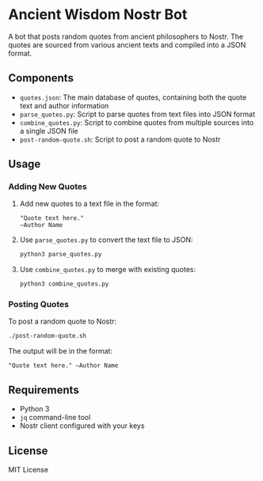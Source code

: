 # Ancient Wisdom Nostr Bot

A bot that posts random quotes from ancient philosophers to Nostr. The quotes are sourced from various ancient texts and compiled into a JSON format.

## Components

- `quotes.json`: The main database of quotes, containing both the quote text and author information
- `parse_quotes.py`: Script to parse quotes from text files into JSON format
- `combine_quotes.py`: Script to combine quotes from multiple sources into a single JSON file
- `post-random-quote.sh`: Script to post a random quote to Nostr

## Usage

### Adding New Quotes

1. Add new quotes to a text file in the format:
   ```
   "Quote text here."
   —Author Name
   ```

2. Use `parse_quotes.py` to convert the text file to JSON:
   ```bash
   python3 parse_quotes.py
   ```

3. Use `combine_quotes.py` to merge with existing quotes:
   ```bash
   python3 combine_quotes.py
   ```

### Posting Quotes

To post a random quote to Nostr:
```bash
./post-random-quote.sh
```

The output will be in the format:
```
"Quote text here." —Author Name
```

## Requirements

- Python 3
- `jq` command-line tool
- Nostr client configured with your keys

## License

MIT License 